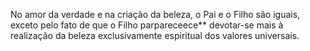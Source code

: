 ﻿No amor da verdade e na criação da beleza, o Pai e o Filho são iguais, exceto pelo fato de que o Filho parpareceece** devotar-se mais à realização da beleza exclusivamente espiritual dos valores universais.